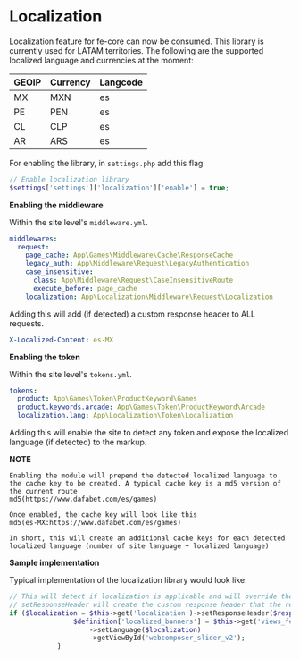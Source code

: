 # Localization

Localization feature for fe-core can now be consumed. This library is currently used for LATAM territories. The following are the supported localized language and currencies at the moment:

| GEOIP | Currency | Langcode |
|  - | - | - |
| MX | MXN | es |
| PE | PEN | es |
| CL | CLP | es |
| AR | ARS | es |

For enabling the library, in `settings.php` add this flag
```php
// Enable localization library
$settings['settings']['localization']['enable'] = true;
```

**Enabling the middleware**

Within the site level's `middleware.yml`.
```yaml
middlewares:
  request:
    page_cache: App\Games\Middleware\Cache\ResponseCache
    legacy_auth: App\Middleware\Request\LegacyAuthentication
    case_insensitive:
      class: App\Middleware\Request\CaseInsensitiveRoute
      execute_before: page_cache
    localization: App\Localization\Middleware\Request\Localization
```
 Adding this will add (if detected) a custom response header to ALL requests.
 ```yaml
 X-Localized-Content: es-MX
 ```

 **Enabling the token**

Within the site level's `tokens.yml`.
```yaml
tokens:
  product: App\Games\Token\ProductKeyword\Games
  product.keywords.arcade: App\Games\Token\ProductKeyword\Arcade
  localization.lang: App\Localization\Token\Localization
```
Adding this will enable the site to detect any token and expose the localized language (if detected) to the markup.

**NOTE**
```
Enabling the module will prepend the detected localized language to the cache key to be created. A typical cache key is a md5 version of the current route
md5(https://www.dafabet.com/es/games)

Once enabled, the cache key will look like this
md5(es-MX:https://www.dafabet.com/es/games)

In short, this will create an additional cache keys for each detected localized language (number of site language + localized language)
```

**Sample implementation**

Typical implementation of the localization library would look like:
```php
// This will detect if localization is applicable and will override the the fetched content
// setResponseHeader will create the custom response header that the response was localized
if ($localization = $this->get('localization')->setResponseHeader($response)->getLocalLanguage()) {
                $definition['localized_banners'] = $this->get('views_fetcher_async')
                    ->setLanguage($localization)
                    ->getViewById('webcomposer_slider_v2');
            }
```